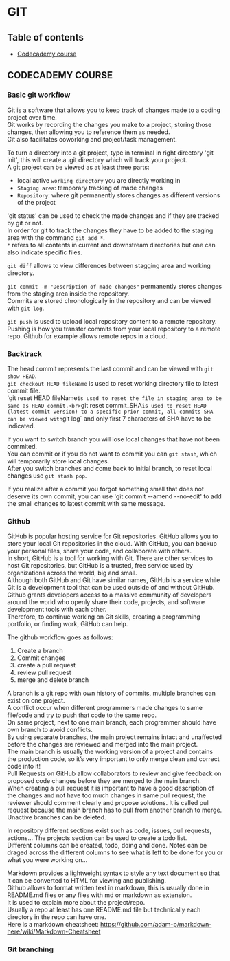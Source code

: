 # GIT

## Table of contents
- [Codecademy course](#CODECADEMY-COURSE)


## CODECADEMY COURSE
### Basic git workflow
Git is a software that allows you to keep track of changes made to a coding project over time.<br>
Git works by recording the changes you make to a project, storing those changes, then allowing you to reference them as needed.<br>
Git also facilitates coworking and project/task management. 

To turn a directory into a git project, type in terminal in right directory 'git init', this will create a .git directory which will track your project.<br>
A git project can be viewed as at least three parts:
* local active `working directory` you are directly working in
* `Staging area`: temporary tracking of made changes
* `Repository`: where git permanently stores changes as different versions of the project

'git status' can be used to check the made changes and if they are tracked by git or not.<br>
In order for git to track the changes they have to be added to the staging area with the command `git add *`.<br>
`*` refers to all contents in current and downstream directories but one can also indicate specific files.

`git diff` allows to view differences between stagging area and working directory.

`git commit -m "Description of made changes"` permanently stores changes from the staging area inside the repository.<br>
Commits are stored chronologically in the repository and can be viewed with `git log`.

`git push` is used to upload local repository content to a remote repository. Pushing is how you transfer commits from your local repository to a remote repo. Github for example allows remote repos in a cloud.

### Backtrack
The head commit represents the last commit and can be viewed with `git show HEAD`.<br>
`git checkout HEAD fileName` is used to reset working directory file to latest commit file.<br>
'git reset HEAD fileName` is used to reset the file in staging area to be same as HEAD commit.<br>
`git reset commit_SHA` is used to reset HEAD (latest commit version) to a specific prior commit, all commits SHA can be viewed with `git log` and only first 7 characters of SHA have to be indicated.

If you want to switch branch you will lose local changes that have not been commited.<br>
You can commit or if you do not want to commit you can `git stash`, which will temporarily store local changes.<br>
After you switch branches and come back to initial branch, to reset local changes use `git stash pop`.

If you realize after a commit you forgot something small that does not deserve its own commit, you can use 'git commit --amend --no-edit' to add the small changes to latest commit with same message.

### Github
GitHub is popular hosting service for Git repositories. GitHub allows you to store your local Git repositories in the cloud. With GitHub, you can backup your personal files, share your code, and collaborate with others.<br>
In short, GitHub is a tool for working with Git. There are other services to host Git repositories, but GitHub is a trusted, free service used by organizations across the world, big and small.<br>
Although both GitHub and Git have similar names, GitHub is a service while Git is a development tool that can be used outside of and without GitHub.<br>
Github grants developers access to a massive community of developers around the world who openly share their code, projects, and software development tools with each other.<br>
Therefore, to continue working on Git skills, creating a programming portfolio, or finding work, GitHub can help.

The github workflow goes as follows:
1. Create a branch
2. Commit changes
3. create a pull request
4. review pull request
5. merge and delete branch

A branch is a git repo with own history of commits, multiple branches can exist on one project.<br>
A conflict occur when different programmers made changes to same file/code and try to push that code to the same repo.<br>
On same project, next to one main branch, each programmer should have own branch to avoid conflicts.<br>
By using separate branches, the main project remains intact and unaffected before the changes are reviewed and merged into the main project.<br>
The main branch is usually the working version of a project and contains the production code, so it’s very important to only merge clean and correct code into it!<br>
Pull Requests on GitHub allow collaborators to review and give feedback on proposed code changes before they are merged to the main branch.<br>
When creating a pull request it is important to have a good description of the changes and not have too much changes in same pull request, the reviewer should comment clearly and propose solutions. It is called pull request because the main branch has to pull from another branch to merge.<br>
Unactive branches can be deleted.

In repository different sections exist such as code, issues, pull requests, actions... The projects section can be used to create a todo list.<br>
Different columns can be created, todo, doing and done. Notes can be draged across the different columns to see what is left to be done for you or what you were working on...

Markdown provides a lightweight syntax to style any text document so that it can be converted to HTML for viewing and publishing.<br>
Github allows to format written text in markdown, this is usually done in README.md files or any files with md or markdown as extension.<br>
It is used to explain more about the project/repo.<br>
Usually a repo at least has one README.md file but technically each directory in the repo can have one.<br>
Here is a markdown cheatsheet: https://github.com/adam-p/markdown-here/wiki/Markdown-Cheatsheet

### Git branching
